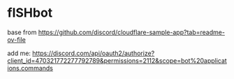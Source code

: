 # fISHbot

base from https://github.com/discord/cloudflare-sample-app?tab=readme-ov-file

add me: https://discord.com/api/oauth2/authorize?client_id=470321772277792789&permissions=2112&scope=bot%20applications.commands